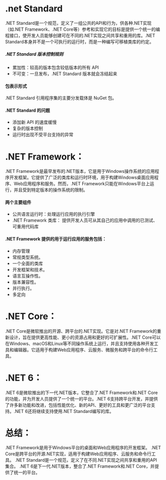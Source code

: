# .net Standard
.NET Standard是一个规范，定义了一组公共的API和行为，供各种.NET实现（如.NET Framework、.NET Core等）参考和实现它的目标是提供一个统一的编程接口，使开发人员能够创建可在不同的.NET实现之间共享和重用的库。.NET Standard本身并不是一个可执行的运行时，而是一种编写可移植类库的约定。
##### .NET Standard 版本控制规则
   - 累加性：较高的版本包含较低版本的所有 API
   - 不可变：一旦发布，.NET Standard 版本就会冻结起来

#### 包表示形式
.NET Standard 引用程序集的主要分发载体是 NuGet 包。

#### .NET Standard 的问题
- 添加新 API 的速度缓慢
- 复杂的版本控制
- 运行时出现不受平台支持的异常

# .NET Framework：
.NET Framework是最早发布的.NET版本，它是用于Windows操作系统的应用程序开发框架。它提供了广泛的类库和运行时环境，用于构建Windows桌面应用程序、Web应用程序和服务。然而，.NET Framework只能在Windows平台上运行，并且受到特定版本的操作系统的限制。
#### 两个主要组件
   - 公共语言运行时：处理运行应用的执行引擎
   - .NET Framework 类库： 提供开发人员可从其自己的应用中调用的已测试、可重用代码库
#### .NET Framework 提供的用于运行应用的服务包括：
  - 内存管理
  - 常规类型系统。
  - 一个全面的类库
  - 开发框架和技术。
  - 语言互操作性。
  - 版本兼容性。
  - 并行执行。
  - 多定向
# .NET Core：
.NET Core是微软推出的开源、跨平台的.NET实现。它是对.NET Framework的重新设计，旨在提供更高性能、更小的资源占用和更好的可扩展性。.NET Core可以在Windows、macOS和Linux等不同操作系统上运行，并且支持使用各种开发工具和编辑器。它适用于构建Web应用程序、云服务、微服务和跨平台的命令行工具。
# .NET 6：
.NET 6是微软推出的下一代.NET版本，它整合了.NET Framework和.NET Core的功能，并为开发人员提供了一个统一的平台。.NET 6支持跨平台开发，并提供了许多新功能和改进，包括性能优化、新的API、更好的工具和更广泛的平台支持。.NET 6还将继续支持使用.NET Standard编写的库。

# 总结：

.NET Framework是用于Windows平台的桌面和Web应用程序的开发框架。
.NET Core是跨平台的开源.NET实现，适用于构建Web应用程序、云服务和命令行工具。
.NET Standard是一个规范，定义了在不同.NET实现之间共享和重用的API集合。
.NET 6是下一代.NET版本，整合了.NET Framework和.NET Core，并提供了统一的平台。
